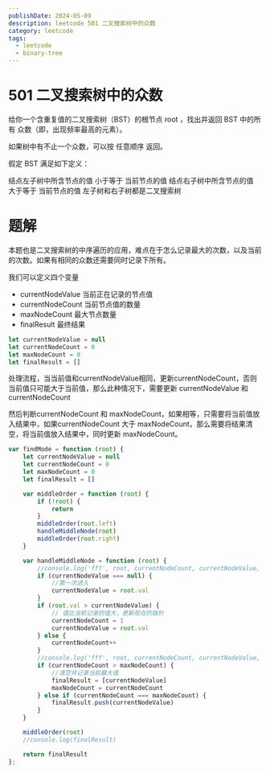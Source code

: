```yaml
---
publishDate: 2024-05-09
description: leetcode 501 二叉搜索树中的众数
category: leetcode
tags:
  - leetcode
  - binary-tree
---
```


# 501 二叉搜索树中的众数

给你一个含重复值的二叉搜索树（BST）的根节点 root ，找出并返回 BST 中的所有 众数（即，出现频率最高的元素）。

如果树中有不止一个众数，可以按 任意顺序 返回。

假定 BST 满足如下定义：

结点左子树中所含节点的值 小于等于 当前节点的值
结点右子树中所含节点的值 大于等于 当前节点的值
左子树和右子树都是二叉搜索树

# 题解

本题也是二叉搜索树的中序遍历的应用，难点在于怎么记录最大的次数，以及当前的次数。如果有相同的众数还需要同时记录下所有。

我们可以定义四个变量

* currentNodeValue 当前正在记录的节点值
* currentNodeCount 当前节点值的数量
* maxNodeCount 最大节点数量
* finalResult 最终结果

```javascript
let currentNodeValue = null
let currentNodeCount = 0
let maxNodeCount = 0
let finalResult = []
```

处理流程，当当前值和currentNodeValue相同，更新currentNodeCount，否则当前值只可能大于当前值，那么此种情况下，需要更新 currentNodeValue 和 currentNodeCount

然后判断currentNodeCount 和 maxNodeCount，如果相等，只需要将当前值放入结果中，如果currentNodeCount 大于 maxNodeCount，那么需要将结果清空，将当前值放入结果中，同时更新 maxNodeCount。

```javascript
var findMode = function (root) {
    let currentNodeValue = null
    let currentNodeCount = 0
    let maxNodeCount = 0
    let finalResult = []

    var middleOrder = function (root) {
        if (!root) {
            return
        }
        middleOrder(root.left)
        handleMiddleNode(root)
        middleOrder(root.right)
    }

    var handleMiddleNode = function (root) {
        //console.log('fff', root, currentNodeCount, currentNodeValue, maxNodeCount, finalResult)
        if (currentNodeValue === null) {
            //第一次进入
            currentNodeValue = root.val
        }
        if (root.val > currentNodeValue) {
            // 值比当前记录的值大，更新现在的指针
            currentNodeCount = 1
            currentNodeValue = root.val
        } else {
            currentNodeCount++
        }
        //console.log('fff', root, currentNodeCount, currentNodeValue, maxNodeCount, finalResult)
        if (currentNodeCount > maxNodeCount) {
            //清空并记录当前最大值
            finalResult = [currentNodeValue]
            maxNodeCount = currentNodeCount
        } else if (currentNodeCount === maxNodeCount) {
            finalResult.push(currentNodeValue)
        }
    }

    middleOrder(root)
    //console.log(finalResult)

    return finalResult
};
```